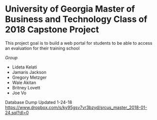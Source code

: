 # University of Georgia Master of Business and Technology Class of 2018 Capstone Project

This project goal is to build a web portal for students to be able to access an evaluation for their training school

_Group_
* Lideta Kelati
* Jamaris Jackson
* Gregory Metzger
* Wale Akitan
* Britney Lovett
* Joe Vo

Database Dump Updated 1-24-18
https://www.dropbox.com/s/ky95gsv7vr3bzyd/srcus_master_2018-01-24.sql?dl=0